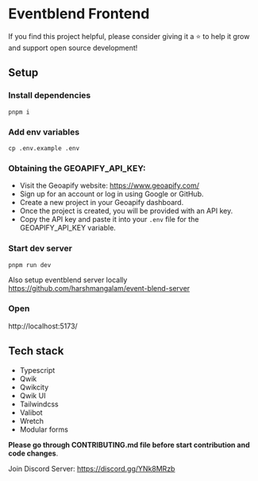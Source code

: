 # Eventblend Frontend

If you find this project helpful, please consider giving it a ⭐ to help it grow and support open source development!

## Setup

### Install dependencies

```
pnpm i
```

### Add env variables

```
cp .env.example .env
```
### Obtaining the GEOAPIFY_API_KEY:
   - Visit the Geoapify website: https://www.geoapify.com/
   - Sign up for an account or log in using Google or GitHub.
   - Create a new project in your Geoapify dashboard.
   - Once the project is created, you will be provided with an API key.
   - Copy the API key and paste it into your `.env` file for the GEOAPIFY_API_KEY variable.

### Start dev server

```
pnpm run dev
```

Also setup eventblend server locally
https://github.com/harshmangalam/event-blend-server

### Open

http://localhost:5173/

## Tech stack

- Typescript
- Qwik
- Qwikcity
- Qwik UI
- Tailwindcss
- Valibot
- Wretch
- Modular forms

**Please go through CONTRIBUTING.md file before start contribution and code changes**.

Join Discord Server: https://discord.gg/YNk8MRzb
